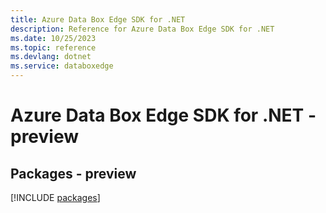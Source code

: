 ```yaml
---
title: Azure Data Box Edge SDK for .NET
description: Reference for Azure Data Box Edge SDK for .NET
ms.date: 10/25/2023
ms.topic: reference
ms.devlang: dotnet
ms.service: databoxedge
---
```

# Azure Data Box Edge SDK for .NET - preview
## Packages - preview
[!INCLUDE [packages](data-box-edge-index.md)]
